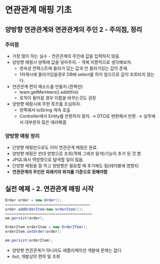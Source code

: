 # 연관관계 매핑 기초

## 양방향 연관관계와 연관관계의 주인 2 - 주의점, 정리

### 주의점

- 가장 많이 하는 실수 - 연관관계의 주인에 값을 입력하지 않음.
- 양방향 매핑시 양쪽에 값을 넣어주자. - 객체 지향적으로 생각해보자.
    - 영속성 컨텍스트에 올라가 있는 값과 안 올라가있는 값이 존재.
    - 1차캐시에 올라가있을경우 DB에 select를 하지 않으므로 값이 조회되지 않는다.
- 연관관계 편의 메소드를 만들자.(한쪽만)
    - team.getMembers().add(this)
    - 로직이 들어갈 경우 이름을 바꾸는것도 권장
- 양방향 매핑시에 무한 루프를 조심하자.
    - 양쪽에서  toString 계속 호출
    - Controller에서 Entity를 반환하지 말자. → DTO로 변환해서 반환. → 실무에서 대부분의 많은 에러해결.

### 양방향 매핑 정리

- 단방향 매핑만으로도 이미 연관관계 매핑은 완료.
- 양방향 매핑은 반대 방향으로 조회(객체 그래프 탐색)기능이 추가 된 것 뿐.
- JPQL에서 역방향으로 탐색할 일이 많음.
- 단방향 매핑을 잘 하고 양방향은 필요할 때 추가해도 됨(테이블에 영향X)
- **연관관계의 주인은 외래키의 위치를 기준으로 정해야함**

## 실전 예제 - 2. 연관관계 매핑 시작

```java
Order order = new Order();
=======================================
order.addOrderItem(new orderItem());
========================================
em.persist(order);

OrderItem orderItem = new OrderITem();
orderItem.setOrder(order);

em.persist(orderItem);
```

- 양방향 연관관계가 아니라도 애플리케이션 개발에 문제는 없다.
- but, 개발상의 편의 및 조회